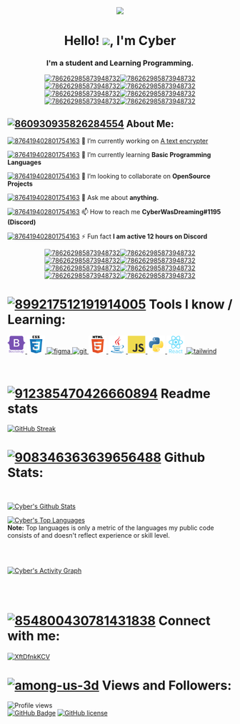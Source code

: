 <p align="center">
  <a href="#"><img  src="https://lanyard-profile-readme.vercel.app/api/853525881032933376" /></a>
</p>




<h1 align="center">Hello! <img src="https://raw.githubusercontent.com/MartinHeinz/MartinHeinz/master/wave.gif" width="30px">, I'm Cyber</h1>
<h3 align="center">I'm a student and Learning Programming.</h3>
<p align="center">
  <a href="https://imgbb.com/"><img src="https://i.ibb.co/vvTtRTR/786262985873948732.gif" alt="786262985873948732" border="0" height="30px"></a><a href="https://imgbb.com/"><img src="https://i.ibb.co/vvTtRTR/786262985873948732.gif" alt="786262985873948732" border="0" height="30px"></a><a href="https://imgbb.com/"><img src="https://i.ibb.co/vvTtRTR/786262985873948732.gif" alt="786262985873948732" border="0" height="30px"></a><a href="https://imgbb.com/"><img src="https://i.ibb.co/vvTtRTR/786262985873948732.gif" alt="786262985873948732" border="0" height="30px"></a><a href="https://imgbb.com/"><img src="https://i.ibb.co/vvTtRTR/786262985873948732.gif" alt="786262985873948732" border="0" height="30px"></a><a href="https://imgbb.com/"><img src="https://i.ibb.co/vvTtRTR/786262985873948732.gif" alt="786262985873948732" border="0" height="30px"></a><a href="https://imgbb.com/"><img src="https://i.ibb.co/vvTtRTR/786262985873948732.gif" alt="786262985873948732" border="0" height="30px"></a><a href="https://imgbb.com/"><img src="https://i.ibb.co/vvTtRTR/786262985873948732.gif" alt="786262985873948732" border="0" height="30px"></a>
</p>


## <a href="https://imgbb.com/"><img src="https://i.ibb.co/y5wp7ys/860930935826284554.gif" alt="860930935826284554" border="0" height="30px"></a> About Me:

   
<a href="https://imgbb.com/"><img src="https://i.ibb.co/S3QVdyJ/876419402801754163.gif" alt="876419402801754163" border="0" height="19px"></a>  🔭 I’m currently working on [A text encrypter](https://encrypt.cyberdream.cf/)

<a href="https://imgbb.com/"><img src="https://i.ibb.co/S3QVdyJ/876419402801754163.gif" alt="876419402801754163" border="0" height="19px"></a> 🌱 I’m currently learning **Basic Programming Languages** 

<a href="https://imgbb.com/"><img src="https://i.ibb.co/S3QVdyJ/876419402801754163.gif" alt="876419402801754163" border="0" height="19px"></a> 👯 I’m looking to collaborate on **OpenSource Projects**

<a href="https://imgbb.com/"><img src="https://i.ibb.co/S3QVdyJ/876419402801754163.gif" alt="876419402801754163" border="0" height="19px"></a> 💬 Ask me about **anything.**

<a href="https://imgbb.com/"><img src="https://i.ibb.co/S3QVdyJ/876419402801754163.gif" alt="876419402801754163" border="0" height="19px"></a> 📫 How to reach me **CyberWasDreaming#1195 (Discord)**

<a href="https://imgbb.com/"><img src="https://i.ibb.co/S3QVdyJ/876419402801754163.gif" alt="876419402801754163" border="0" height="19px"></a> ⚡ Fun fact **I am active 12 hours on Discord**


<p align="center">
  <a href="https://imgbb.com/"><img src="https://i.ibb.co/vvTtRTR/786262985873948732.gif" alt="786262985873948732" border="0" height="30px"></a><a href="https://imgbb.com/"><img src="https://i.ibb.co/vvTtRTR/786262985873948732.gif" alt="786262985873948732" border="0" height="30px"></a><a href="https://imgbb.com/"><img src="https://i.ibb.co/vvTtRTR/786262985873948732.gif" alt="786262985873948732" border="0" height="30px"></a><a href="https://imgbb.com/"><img src="https://i.ibb.co/vvTtRTR/786262985873948732.gif" alt="786262985873948732" border="0" height="30px"></a><a href="https://imgbb.com/"><img src="https://i.ibb.co/vvTtRTR/786262985873948732.gif" alt="786262985873948732" border="0" height="30px"></a><a href="https://imgbb.com/"><img src="https://i.ibb.co/vvTtRTR/786262985873948732.gif" alt="786262985873948732" border="0" height="30px"></a><a href="https://imgbb.com/"><img src="https://i.ibb.co/vvTtRTR/786262985873948732.gif" alt="786262985873948732" border="0" height="30px"></a><a href="https://imgbb.com/"><img src="https://i.ibb.co/vvTtRTR/786262985873948732.gif" alt="786262985873948732" border="0" height="30px"></a>
</p>


# <a href="https://imgbb.com/"><img src="https://i.ibb.co/Qf49jyL/899217512191914005.gif" alt="899217512191914005" border="0" height="30px"></a> Tools I know / Learning:

<p align="left"> <a href="https://getbootstrap.com" target="_blank" rel="noreferrer"> <img src="https://raw.githubusercontent.com/devicons/devicon/master/icons/bootstrap/bootstrap-plain-wordmark.svg" alt="bootstrap" width="40" height="40"/> </a> <a href="https://www.w3schools.com/css/" target="_blank" rel="noreferrer"> <img src="https://raw.githubusercontent.com/devicons/devicon/master/icons/css3/css3-original-wordmark.svg" alt="css3" width="40" height="40"/> </a> <a href="https://www.figma.com/" target="_blank" rel="noreferrer"> <img src="https://www.vectorlogo.zone/logos/figma/figma-icon.svg" alt="figma" width="40" height="40"/> </a> <a href="https://git-scm.com/" target="_blank" rel="noreferrer"> <img src="https://www.vectorlogo.zone/logos/git-scm/git-scm-icon.svg" alt="git" width="40" height="40"/> </a> <a href="https://www.w3.org/html/" target="_blank" rel="noreferrer"> <img src="https://raw.githubusercontent.com/devicons/devicon/master/icons/html5/html5-original-wordmark.svg" alt="html5" width="40" height="40"/> </a> <a href="https://www.java.com" target="_blank" rel="noreferrer"> <img src="https://raw.githubusercontent.com/devicons/devicon/master/icons/java/java-original.svg" alt="java" width="40" height="40"/> </a> <a href="https://developer.mozilla.org/en-US/docs/Web/JavaScript" target="_blank" rel="noreferrer"> <img src="https://raw.githubusercontent.com/devicons/devicon/master/icons/javascript/javascript-original.svg" alt="javascript" width="40" height="40"/> </a> <a href="https://www.python.org" target="_blank" rel="noreferrer"> <img src="https://raw.githubusercontent.com/devicons/devicon/master/icons/python/python-original.svg" alt="python" width="40" height="40"/> </a> <a href="https://reactjs.org/" target="_blank" rel="noreferrer"> <img src="https://raw.githubusercontent.com/devicons/devicon/master/icons/react/react-original-wordmark.svg" alt="react" width="40" height="40"/> </a> <a href="https://tailwindcss.com/" target="_blank" rel="noreferrer"> <img src="https://www.vectorlogo.zone/logos/tailwindcss/tailwindcss-icon.svg" alt="tailwind" width="40" height="40"/> </a> </p>
<!-- [![React Badge](https://img.shields.io/badge/-React-61DBFB?style=for-the-badge&labelColor=black&logo=react&logoColor=61DBFB)](#)  [![Javascript Badge](https://img.shields.io/badge/-Javascript-F0DB4F?style=for-the-badge&labelColor=black&logo=javascript&logoColor=F0DB4F)](#) [![Typescript Badge](https://img.shields.io/badge/-Typescript-007acc?style=for-the-badge&labelColor=black&logo=typescript&logoColor=007acc)](#) [![Nodejs Badge](https://img.shields.io/badge/-Nodejs-3C873A?style=for-the-badge&labelColor=black&logo=node.js&logoColor=3C873A)](#) [![GraphQL Badge](https://img.shields.io/badge/-GraphQl-e535ab?style=for-the-badge&labelColor=black&logo=node.js&logoColor=e535ab)](#) -->
<br/>

# <a href="https://imgbb.com/"><img src="https://i.ibb.co/cvRSvMW/912385470426660894.gif" alt="912385470426660894" border="0" height="30px"></a> Readme stats

[![GitHub Streak](https://github-readme-streak-stats.herokuapp.com?user=CyberWasDreaming0&theme=holi-theme&hide_border=true&date_format=j%20M%5B%20Y%5D)](https://github.com/CyberWasDreaming0)

# <a href="https://imgbb.com/"><img src="https://i.ibb.co/x3BkkRH/908346363639656488.gif" alt="908346363639656488" border="0" height="30px"></a> Github Stats:

  <br/>
  
  <a href="https://github.com/CyberWasDreaming0"><img alt="Cyber's Github Stats" src="https://github-readme-stats.vercel.app/api?username=CyberWasDreaming0&show_icons=true&count_private=true&theme=react&hide_border=true&bg_color=0D1117" /></a>
    
  <a href="https://github.com/CyberWasDreaming0"><img alt="Cyber's Top Languages" src="https://github-readme-stats.vercel.app/api/top-langs/?username=CyberWasDreaming0&langs_count=8&count_private=true&layout=compact&theme=react&hide_border=true&bg_color=0D1117" /></a>
  <br/>
  <b>Note:</b> Top languages is only a metric of the languages my public code consists of and doesn't reflect experience or skill level.


<br/>
<br/>

<a href="https://github.com/CyberWasDreaming0"><img alt="Cyber's Activity Graph" src="https://activity-graph.herokuapp.com/graph?username=CyberWasDreaming0&bg_color=0D1117&color=5BCDEC&line=5BCDEC&point=FFFFFF&hide_border=true" /></a>

<br/>
<br/>

# <a href="https://imgbb.com/"><img src="https://i.ibb.co/F58yThs/854800430781431838.gif" alt="854800430781431838" border="0" height="30px"></a> Connect with me:
<p align="left">
<a href="https://discord.gg/XftDfnkKCV" target="blank"><img align="center" src="https://i.ibb.co/02sSp6t/765273571832234004.gif" alt="XftDfnkKCV" height="50px" /></a>
</p>

# <a href="https://imgbb.com/"><img src="https://i.ibb.co/FJCWvPS/among-us-3d.gif" alt="among-us-3d" border="0" height="40px"></a> Views and Followers:
![Profile views](https://gpvc.arturio.dev/CyberWasDreaming0)  
<a href="https://github.com/CyberWasDreaming0?tab=followers"><img src="https://img.shields.io/github/followers/CyberWasDreaming0?label=Followers&style=social" alt="GitHub Badge"></a>
<a href="https://github.com/CyberWasDreaming0/CyberWasDreaming0/blob/main/LICENSE"><img alt="GitHub license" src="https://img.shields.io/github/license/CyberWasDreaming0/CyberWasDreaming0?color=lightgray&label=License&style=flat-square"></a>


